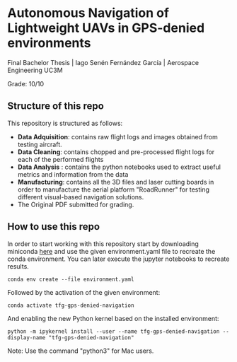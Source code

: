 # Autonomous Navigation of Lightweight UAVs in GPS-denied environments
Final Bachelor Thesis | Iago Senén Fernández García |  Aerospace Engineering UC3M

Grade: 10/10

## Structure of this repo
This repository is structured as follows:

* **Data Adquisition**: contains raw flight logs and images obtained from testing aircraft.
* **Data Cleaning**: contains chopped and pre-processed flight logs for each of the performed flights
* **Data Analysis** : contains the python notebooks used to extract useful metrics and information from the data
* **Manufacturing**: contains all the 3D files and laser cutting boards in order to manufacture the aerial platform "RoadRunner" for testing different visual-based navigation solutions.
* The Original PDF submitted for grading.

## How to use this repo
In order to start working with this repository start by downloading miniconda [here](https://docs.anaconda.com/miniconda/) and use the given environment.yaml file to recreate the conda environment. You can later execute the jupyter notebooks to recreate results.

```
conda env create --file environment.yaml
```

Followed by the activation of the given environment:
```
conda activate tfg-gps-denied-navigation
```
And enabling the new Python kernel based on the installed environment:
```
python -m ipykernel install --user --name tfg-gps-denied-navigation --display-name "tfg-gps-denied-navigation"
```

Note: Use the command "python3" for Mac users.


